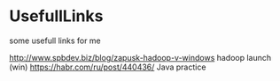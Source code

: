 # UsefullLinks
some usefull links for me


http://www.spbdev.biz/blog/zapusk-hadoop-v-windows hadoop launch (win)
https://habr.com/ru/post/440436/ Java practice
